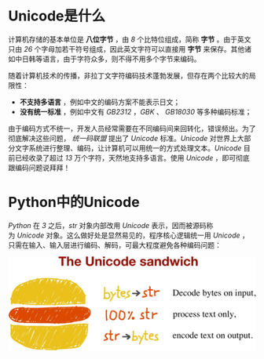 # Unicode是什么

计算机存储的基本单位是 **八位字节** ，由 _8_ 个比特位组成，简称 **字节** 。由于英文只由 _26_ 个字母加若干符号组成，因此英文字符可以直接用 **字节** 来保存。其他诸如中日韩等语言，由于字符众多，则不得不用多个字节来编码。

随着计算机技术的传播，非拉丁文字符编码技术蓬勃发展，但存在两个比较大的局限性：

-   **不支持多语言** ，例如中文的编码方案不能表示日文；
-   **没有统一标准** ，例如中文有 _GB2312_ ，_GBK_ 、 _GB18030_ 等多种编码标准；

由于编码方式不统一，开发人员经常需要在不同编码间来回转化，错误频出。为了彻底解决这些问题， _统一码联盟_ 提出了 _Unicode_ 标准。_Unicode_ 对世界上大部分文字系统进行整理、编码，让计算机可以用统一的方式处理文本。_Unicode_ 目前已经收录了超过 _13_ 万个字符，天然地支持多语言。使用 _Unicode_ ，即可彻底跟编码问题说拜拜！

# Python中的Unicode

_Python_ 在 _3_ 之后，_str_ 对象内部改用 _Unicode_ 表示，因而被源码称为 _Unicode_ 对象。这么做好处是显然易见的，程序核心逻辑统一用 _Unicode_ ，只需在输入、输入层进行编码、解码，可最大程度避免各种编码问题：

![](../../youdaonote-images/Pasted%20image%2020221209163030.png)

